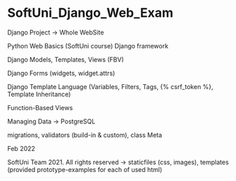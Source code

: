 # SoftUni_Django_Web_Exam
Django Project -> Whole WebSite

Python Web Basics (SoftUni course) Django framework

Django Models, Templates, Views (FBV)

Django Forms (widgets, widget.attrs)

Django Template Language (Variables, Filters, Tags, {% csrf_token %}, Template Inheritance)

Function-Based Views

Managing Data -> PostgreSQL

migrations, validators (build-in & custom), class Meta

Feb 2022

SoftUni Team 2021. All rights reserved -> staticfiles (css, images), templates (provided prototype-examples for each of used html)
